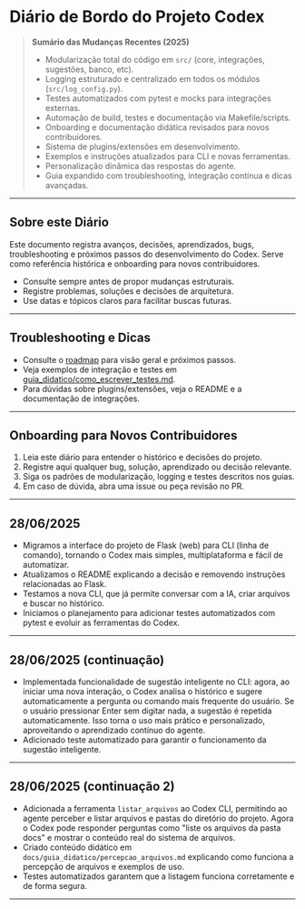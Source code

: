 # Diário de Bordo do Projeto Codex

> **Sumário das Mudanças Recentes (2025)**
> - Modularização total do código em `src/` (core, integrações, sugestões, banco, etc).
> - Logging estruturado e centralizado em todos os módulos (`src/log_config.py`).
> - Testes automatizados com pytest e mocks para integrações externas.
> - Automação de build, testes e documentação via Makefile/scripts.
> - Onboarding e documentação didática revisados para novos contribuidores.
> - Sistema de plugins/extensões em desenvolvimento.
> - Exemplos e instruções atualizados para CLI e novas ferramentas.
> - Personalização dinâmica das respostas do agente.
> - Guia expandido com troubleshooting, integração contínua e dicas avançadas.

---

## Sobre este Diário
Este documento registra avanços, decisões, aprendizados, bugs, troubleshooting e próximos passos do desenvolvimento do Codex. Serve como referência histórica e onboarding para novos contribuidores.

- Consulte sempre antes de propor mudanças estruturais.
- Registre problemas, soluções e decisões de arquitetura.
- Use datas e tópicos claros para facilitar buscas futuras.

---

## Troubleshooting e Dicas
- Consulte o [roadmap](roadmap.md) para visão geral e próximos passos.
- Veja exemplos de integração e testes em [guia_didatico/como_escrever_testes.md](guia_didatico/como_escrever_testes.md).
- Para dúvidas sobre plugins/extensões, veja o README e a documentação de integrações.

---

## Onboarding para Novos Contribuidores
1. Leia este diário para entender o histórico e decisões do projeto.
2. Registre aqui qualquer bug, solução, aprendizado ou decisão relevante.
3. Siga os padrões de modularização, logging e testes descritos nos guias.
4. Em caso de dúvida, abra uma issue ou peça revisão no PR.

---

## 28/06/2025
- Migramos a interface do projeto de Flask (web) para CLI (linha de comando), tornando o Codex mais simples, multiplataforma e fácil de automatizar.
- Atualizamos o README explicando a decisão e removendo instruções relacionadas ao Flask.
- Testamos a nova CLI, que já permite conversar com a IA, criar arquivos e buscar no histórico.
- Iniciamos o planejamento para adicionar testes automatizados com pytest e evoluir as ferramentas do Codex.

---

## 28/06/2025 (continuação)
- Implementada funcionalidade de sugestão inteligente no CLI: agora, ao iniciar uma nova interação, o Codex analisa o histórico e sugere automaticamente a pergunta ou comando mais frequente do usuário. Se o usuário pressionar Enter sem digitar nada, a sugestão é repetida automaticamente. Isso torna o uso mais prático e personalizado, aproveitando o aprendizado contínuo do agente.
- Adicionado teste automatizado para garantir o funcionamento da sugestão inteligente.

---

## 28/06/2025 (continuação 2)
- Adicionada a ferramenta `listar_arquivos` ao Codex CLI, permitindo ao agente perceber e listar arquivos e pastas do diretório do projeto. Agora o Codex pode responder perguntas como "liste os arquivos da pasta docs" e mostrar o conteúdo real do sistema de arquivos.
- Criado conteúdo didático em `docs/guia_didatico/percepcao_arquivos.md` explicando como funciona a percepção de arquivos e exemplos de uso.
- Testes automatizados garantem que a listagem funciona corretamente e de forma segura.

---
